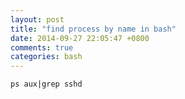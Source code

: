 ```yaml
---
layout: post
title: "find process by name in bash"
date: 2014-09-27 22:05:47 +0800
comments: true
categories: bash
---
```


```
ps aux|grep sshd
```